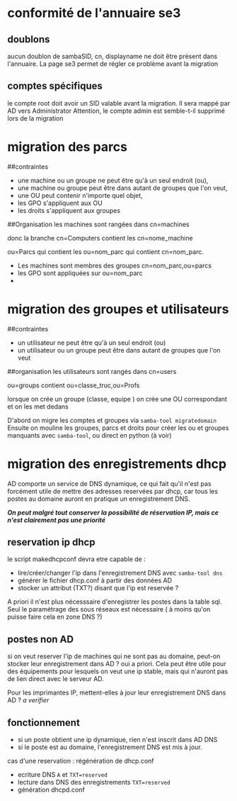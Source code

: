 # conformité de l'annuaire se3
## doublons
aucun doublon de sambaSID, cn, displayname ne doit être présent dans l'annuaire. La page se3 permet de régler ce problème avant la migration
## comptes spécifiques
le compte root doit avoir un SID valable  avant la migration. Il sera mappé par AD vers Administrator 
Attention, le compte admin est semble-t-il supprimé lors de la migration
# migration des parcs
##contraintes
 * une machine ou un groupe ne peut être qu'à un seul endroit (ou),
 * une machine ou groupe peut être dans autant de groupes que l'on veut,
 * une OU peut contenir n'importe quel objet,
 * les GPO s'appliquent aux OU
 * les droits s'appliquent aux groupes

##Organisation
les machines sont rangées dans cn=machines

donc la branche cn=Computers contient les cn=nome_machine

ou=Parcs qui contient les ou=nom_parc qui contient cn=nom_parc.

* Les machines sont membres des groupes cn=nom_parc,ou=parcs
* les GPO sont appliquées sur ou=nom_parc
* 
# migration des groupes et utilisateurs
##contraintes
* un utilisateur ne peut être qu'à un seul endroit (ou)
* un utilisateur ou un groupe peut être dans autant de groupes que l'on veut

##organisation
les utilisateurs  sont rangés dans cn=users

ou=groups contient ou=classe_truc,ou=Profs

lorsque on crée un groupe (classe, equipe ) on crée une OU correspondant et on les met dedans


D'abord on migre les comptes et groupes via `samba-tool migratedomain`
Ensuite on mouline les groupes, parcs et droits pour créer les ou et groupes manquants avec `samba-tool`, ou direct en python (à voir)

# migration des enregistrements dhcp
AD comporte un service de DNS dynamique, ce qui fait qu'il n'est pas forcément utile de mettre des adresses reservées par dhcp, car tous les postes au domaine auront en pratique un enregistrement DNS.

**_On peut malgré tout conserver la possibilité de réservation IP, mais ce n'est clairement pas une priorité_** 
## reservation ip dhcp
le script makedhcpconf devra etre capable de : 

* lire/créer/changer l'ip dans l'enregistrement DNS avec `samba-tool dns`
* générer le fichier dhcp.conf à partir des données AD
* stocker un attribut (TXT?) disant que l'ip est reservée ?

A priori il n'est plus nécesssaire d'enregistrer les postes dans la table sql. Seul le paramétrage des sous réseaux est nécessaire ( à moins qu'on puisse faire cela en zone DNS ?)

## postes non AD
si on veut reserver l'ip de machines qui ne sont pas au domaine, peut-on stocker leur enregistrement dans AD ? oui a priori. Cela peut être utile pour des équipements pour lesquels on veut une ip stable, mais qui n'auront pas de lien direct avec le serveur AD.

Pour les imprimantes IP, mettent-elles à jour leur enregistrement DNS dans AD ? *a verifier*

## fonctionnement 

* si un poste obtient une ip dynamique, rien n'est inscrit dans AD DNS
* si le poste est au domaine, l'enregistrement DNS est mis à jour.

cas d'une reservation : régénération de dhcp.conf

* ecriture DNS `A` et `TXT=reserved`
* lecture dans DNS des enregistrements `TXT=reserved`
* génération dhcpd.conf


